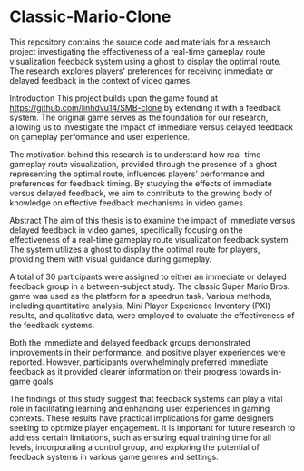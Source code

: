 # Classic-Mario-Clone

This repository contains the source code and materials for a research project investigating the effectiveness of a real-time gameplay route visualization feedback system using a ghost to display the optimal route. The research explores players' preferences for receiving immediate or delayed feedback in the context of video games.

Introduction
This project builds upon the game found at https://github.com/linhdvu14/SMB-clone by extending it with a feedback system. The original game serves as the foundation for our research, allowing us to investigate the impact of immediate versus delayed feedback on gameplay performance and user experience.

The motivation behind this research is to understand how real-time gameplay route visualization, provided through the presence of a ghost representing the optimal route, influences players' performance and preferences for feedback timing. By studying the effects of immediate versus delayed feedback, we aim to contribute to the growing body of knowledge on effective feedback mechanisms in video games.

Abstract
The aim of this thesis is to examine the impact of immediate versus delayed feedback in video games, specifically focusing on the effectiveness of a real-time gameplay route visualization feedback system. The system utilizes a ghost to display the optimal route for players, providing them with visual guidance during gameplay.

A total of 30 participants were assigned to either an immediate or delayed feedback group in a between-subject study. The classic Super Mario Bros. game was used as the platform for a speedrun task. Various methods, including quantitative analysis, Mini Player Experience Inventory (PXI) results, and qualitative data, were employed to evaluate the effectiveness of the feedback systems.

Both the immediate and delayed feedback groups demonstrated improvements in their performance, and positive player experiences were reported. However, participants overwhelmingly preferred immediate feedback as it provided clearer information on their progress towards in-game goals.

The findings of this study suggest that feedback systems can play a vital role in facilitating learning and enhancing user experiences in gaming contexts. These results have practical implications for game designers seeking to optimize player engagement. It is important for future research to address certain limitations, such as ensuring equal training time for all levels, incorporating a control group, and exploring the potential of feedback systems in various game genres and settings.
